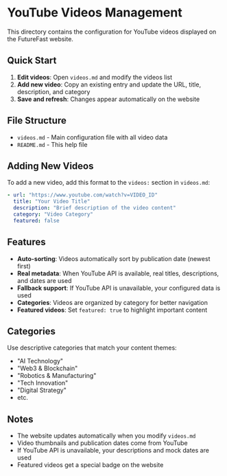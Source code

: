 # YouTube Videos Management

This directory contains the configuration for YouTube videos displayed on the FutureFast website.

## Quick Start

1. **Edit videos**: Open `videos.md` and modify the videos list
2. **Add new video**: Copy an existing entry and update the URL, title, description, and category
3. **Save and refresh**: Changes appear automatically on the website

## File Structure

- `videos.md` - Main configuration file with all video data
- `README.md` - This help file

## Adding New Videos

To add a new video, add this format to the `videos:` section in `videos.md`:

```yaml
- url: "https://www.youtube.com/watch?v=VIDEO_ID"
  title: "Your Video Title"
  description: "Brief description of the video content"
  category: "Video Category"
  featured: false
```

## Features

- **Auto-sorting**: Videos automatically sort by publication date (newest first)
- **Real metadata**: When YouTube API is available, real titles, descriptions, and dates are used
- **Fallback support**: If YouTube API is unavailable, your configured data is used
- **Categories**: Videos are organized by category for better navigation
- **Featured videos**: Set `featured: true` to highlight important content

## Categories

Use descriptive categories that match your content themes:
- "AI Technology"
- "Web3 & Blockchain" 
- "Robotics & Manufacturing"
- "Tech Innovation"
- "Digital Strategy"
- etc.

## Notes

- The website updates automatically when you modify `videos.md`
- Video thumbnails and publication dates come from YouTube
- If YouTube API is unavailable, your descriptions and mock dates are used
- Featured videos get a special badge on the website 
